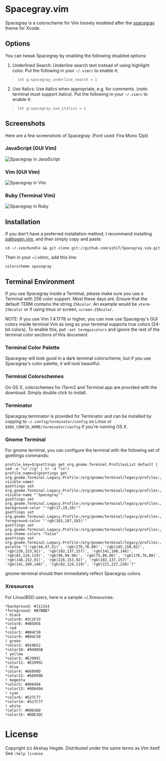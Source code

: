 # Spacegray.vim

Spacegray is a colorscheme for Vim loosely modeled after
the [spacegray](https://github.com/zdne/spacegray-xcode) theme for Xcode.

## Options

You can tweak Spacegray by enabling the following disabled options:

1. Underlined Search: Underline search text instead of using highlight color.
   Put the following in your `~/.vimrc` to enable it:

  > `let g:spacegray_underline_search = 1`

2. Use Italics: Use italics when appropriate, e.g. for comments. (_note_:
   terminal must support italics). Put the following in your `~/.vimrc` to
   enable it:

  > `let g:spacegray_use_italics = 1`

## Screenshots

Here are a few screenshots of Spacegray:
(Font used: Fira Mono 12pt)

### JavaScript (GUI Vim)
![Spacegray in JavaScript](http://cl.ly/Yx75/JS-Spacegray.png)

### Vim (GUI Vim)
![Spacegray in Vim](http://cl.ly/Yxfr/vim-spacegray.png)

### Ruby (Terminal Vim)
![Spacegray in Ruby](http://cl.ly/ZMR9/ruby-spaceray.png)

## Installation

If you don't have a preferred installation method, I recommend installing
[pathogen.vim](https://github.com/tpope/vim-pathogen), and then simply copy and
paste:

    cd ~/.vim/bundle && git clone git://github.com/ajh17/Spacegray.vim.git

Then in your ~/.vimrc, add this line:

    colorscheme spacegray

## Terminal Environment

If you use Spacegray inside a Terminal, please make sure you use a Terminal
with 256 color support. Most these days are. Ensure that the default TERM
contains the string `256color`. An example would be `xterm-256color` or
if using tmux or screen, `screen-256color`.

NOTE: If you use Vim 7.4.1778 or higher, you can now use Spacegray's GUI colors
inside terminal Vim as long as your terminal supports true colors (24-bit
colors). To enable this, put `:set termguicolors` and ignore the rest of the
terminal color sections of this document.

### Terminal Color Palette

Spacegray will look good in a dark terminal colorscheme, but if you use
Spacegray's color palette, it will look beautiful.

### Terminal Colorschemes

On OS X, colorschemes for iTerm2 and Terminal.app are provided with the download.
Simply double click to install.

### Terminator

Spacegray.terminator is provided for Terminator and can be installed by
copying to `~/.config/terminator/config` on Linux or
`$XDG_CONFIG_HOME/terminator/config` if you're running OS X.

### Gnome Terminal

For gnome terminal, you can configure the terminal with the following set of
gsettings commands:

    profile_key=$(gsettings get org.gnome.Terminal.ProfilesList default | sed -e "s/'//g" | tr -d "\n")
    profile_name=$(gsettings get org.gnome.Terminal.Legacy.Profile:/org/gnome/terminal/legacy/profiles:/:$profile_key/ visible-name)
    gsettings set org.gnome.Terminal.Legacy.Profile:/org/gnome/terminal/legacy/profiles:/:$profile_key/ visible-name "'Spacegray'"
    gsettings set org.gnome.Terminal.Legacy.Profile:/org/gnome/terminal/legacy/profiles:/:$profile_key/ background-color "'rgb(17,19,20)'"
    gsettings set org.gnome.Terminal.Legacy.Profile:/org/gnome/terminal/legacy/profiles:/:$profile_key/ foreground-color "'rgb(183,187,183)'"
    gsettings set org.gnome.Terminal.Legacy.Profile:/org/gnome/terminal/legacy/profiles:/:$profile_key/ use-theme-colors "false"
    gsettings set org.gnome.Terminal.Legacy.Profile:/org/gnome/terminal/legacy/profiles:/:$profile_key/ palette "['rgb(44,47,51)', 'rgb(176,76,80)', 'rgb(145,150,82)', 'rgb(226,153,92)', 'rgb(102,137,157)', 'rgb(141,100,148)', 'rgb(82,124,119)', 'rgb(96,99,96)', 'rgb(75,80,86)', 'rgb(176,76,80)', 'rgb(148,152,91)', 'rgb(226,153,92)', 'rgb(102,137,157)', 'rgb(141,100,148)', 'rgb(82,124,119)', 'rgb(221,227,220)']"

gnome-terminal should then immediately reflect Spacegray colors.

### Xresources

For Linux/BSD users, here is a sample ~/.Xresources:

    *background: #111314
    *foreground: #B7BBB7
    ! black
    *color0: #2C2F33
    *color8: #4B5056
    ! red
    *color1: #B04C50
    *color9: #B04C50
    ! green
    *color2: #919652
    *color10: #94985B
    ! yellow
    *color3: #E2995C
    *color11: #E2995C
    ! blue
    *color4: #66899D
    *color12: #66899D
    ! magenta
    *color5: #8D6494
    *color13: #8D6494
    ! cyan
    *color6: #527C77
    *color14: #527C77
    ! white
    *color7: #606360
    *color15: #DDE3DC

# License
Copyright (c) Akshay Hegde. Distributed under the same terms as Vim itself. See `:help license`

